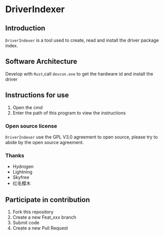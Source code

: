 # DriverIndexer

## Introduction

`DriverIndexer` is a tool used to create, read and install the driver package index.

## Software Architecture

Develop with `Rust`,call `devcon.exe` to get the hardware id and install the driver

## Instructions for use

1. Open the cmd
2. Enter the path of this program to view the instructions

### Open source license

`DriverIndexer` use the GPL V3.0 agreement to open source, please try to abide by the open source agreement.

### Thanks

- Hydrogen
- Lightning
- Skyfree
- 红毛樱木

## Participate in contribution

1. Fork this repository
2. Create a new Feat_xxx branch
3. Submit code
4. Create a new Pull Request

